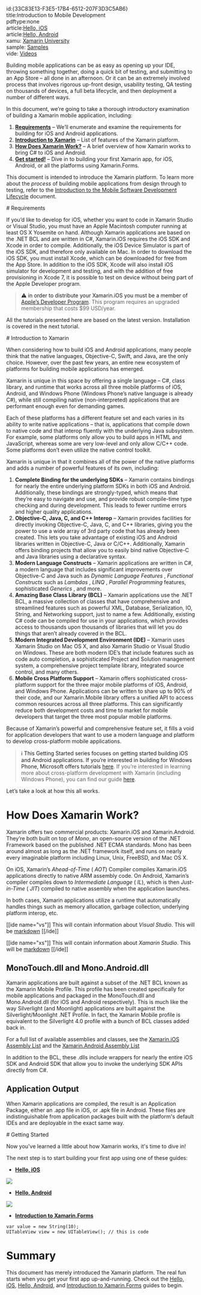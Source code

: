 id:{33C83E13-F3E5-17B4-6512-207F3D3C5AB6}  
title:Introduction to Mobile Development  
pdftype:none  
article:[Hello, iOS](/guides/ios/getting_started/hello,_world)  
article:[Hello, Android](/guides/android/getting_started/hello,_world)  
xamu: [Xamarin University](https://university.xamarin.com/)  
sample: [Samples](/samples-all/)  
vide: [Videos](/videos/)  

<a name="Overview" />

Building mobile applications can be as easy as opening up your IDE, throwing
something together, doing a quick bit of testing, and submitting to an App Store
– all done in an afternoon. Or it can be an extremely involved process that
involves rigorous up-front design, usability testing, QA testing on thousands of
devices, a full beta lifecycle, and then deployment a number of different
ways.

In this document, we’re going to take a thorough introductory examination
of building a Xamarin mobile application, including:

1.   [ **Requirements**](#Requirements) – We’ll enumerate and examine the requirements for building for iOS and Android applications.
1.   [ **Introduction to Xamarin**](#Introduction_to_Xamarin) – List of features of the Xamarin platform.
1.   [ **How Does Xamarin Work?**](#How_Does_Xamarin_Work) – A brief overview of how Xamarin works to bring C# to iOS and Android.
1.   [ **Get started!**](#Sample_App) – Dive in to building your first Xamarin app, for iOS, Android, or all the platforms using Xamarin.Forms.


This document is intended to introduce the Xamarin platform. To learn more about the *process* of building mobile applications from design through to testing, refer to the [Introduction to the Mobile Software Development Lifecycle](/guides/cross-platform/getting_started/introduction_to_mobile_sdlc/) document.

<a name="Requirements" />
# Requirements

If you’d like to develop for iOS, whether you want to code in Xamarin Studio or Visual Studio, you must have an Apple Macintosh
computer running at least OS X Yosemite on hand. Although Xamarin applications are based on
the .NET BCL and are written in C#, Xamarin.iOS requires the iOS SDK and Xcode in
order to compile. Additionally, the iOS Device Simulator is part of the iOS SDK,
and therefore only available on Mac. In order to download the iOS SDK, you must install Xcode, which can be downloaded for free from the App Store. In addition to the iOS SDK, Xcode will also install iOS simulator for development and testing, and with the addition of free provisioning in Xcode 7, it is possible to test on device without being part of the Apple Developer program.

>  ⚠️ in order to distribute your Xamarin.iOS you must be a member of [Apple’s Developer Program](http://developer.apple.com/). This program requires an upgraded membership that costs
$99 USD/year.

All the tutorials presented here are based on the latest version.
Installation is covered in the next tutorial.


<a name="Introduction_to_Xamarin" />
# Introduction to Xamarin

When considering how to build iOS and Android applications, many people think
that the native languages, Objective-C, Swift, and Java, are the only
choice. However, over the past few years, an entire new ecosystem of platforms
for building mobile applications has emerged.

Xamarin is unique in this space by offering a single language – C#, class
library, and runtime that works across all three mobile platforms of iOS,
Android, and Windows Phone (Windows Phone’s native language is already
C#), while still compiling native (non-interpreted) applications that are
performant enough even for demanding games.

Each of these platforms has a different feature set and each varies in its
ability to write native applications – that is, applications that compile down
to native code and that interop fluently with the underlying Java subsystem. For
example, some platforms only allow you to build apps in HTML and JavaScript, whereas some are very low-level and only allow C/C++ code. Some platforms don’t even utilize the native
control toolkit.

Xamarin is unique in that it combines all of the power of the native
platforms and adds a number of powerful features of its own, including:

1.   **Complete Binding for the underlying SDKs** – Xamarin contains bindings for nearly the entire underlying platform SDKs in both iOS and Android. Additionally, these bindings are strongly-typed, which means that they’re easy to navigate and use, and provide robust compile-time type checking and during development. This leads to fewer runtime errors and higher quality applications.
1.   **Objective-C, Java, C, and C++ Interop** – Xamarin provides facilities for directly invoking Objective-C, Java, C, and C++ libraries, giving you the power to use a wide array of 3rd party code that has already been created. This lets you take advantage of existing iOS and Android libraries written in Objective-C, Java or C/C++. Additionally, Xamarin offers binding projects that allow you to easily bind native Objective-C and Java libraries using a declarative syntax.
1.   **Modern Language Constructs** – Xamarin applications are written in C#, a modern language that includes significant improvements over Objective-C and Java such as  *Dynamic Language Features* ,  *Functional Constructs* such as  *Lambdas* ,  *LINQ* ,  *Parallel Programming* features, sophisticated  *Generics* , and more.
1.   **Amazing Base Class Library (BCL)** – Xamarin applications use the .NET BCL, a massive collection of classes that have comprehensive and streamlined features such as powerful XML, Database, Serialization, IO, String, and Networking support, just to name a few. Additionally, existing C# code can be compiled for use in your applications, which provides access to thousands upon thousands of libraries that will let you do things that aren’t already covered in the BCL.
1.   **Modern Integrated Development Environment (IDE)** – Xamarin uses Xamarin Studio on Mac OS X, and also Xamarin Studio or Visual Studio on Windows. These are both modern IDE’s that include features such as code auto completion, a sophisticated Project and Solution management system, a comprehensive project template library, integrated source control, and many others.
1.   **Mobile Cross Platform Support** – Xamarin offers sophisticated cross-platform support for the three major mobile platforms of iOS, Android, and Windows Phone. Applications can be written to share up to 90% of their code, and our Xamarin.Mobile library offers a unified API to access common resources across all three platforms. This can significantly reduce both development costs and time to market for mobile developers that target the three most popular mobile platforms.


Because of Xamarin’s powerful and comprehensive feature set, it fills a
void for application developers that want to use a modern language and platform
to develop cross-platform mobile applications.

>  ℹ️ This Getting Started series focuses on getting started building iOS and
Android applications. If you’re interested in building for Windows Phone,
Microsoft offers tutorials [here](http://dev.windowsphone.com/en-us/develop). If
you’re interested in learning more about cross-platform development with
Xamarin (including Windows Phone), you can find our guide [here](/guides/ios/application_fundamentals/building_cross_platform_applications).

Let’s take a look at how this all works.

 <a name="How_Does_Xamarin_Work" />


# How Does Xamarin Work?

Xamarin offers two commercial products: Xamarin.iOS and Xamarin.Android. They’re both built on
top of *Mono*, an open-source version of the .NET Framework based on the
published .NET ECMA standards. Mono has been around almost as long as the .NET
framework itself, and runs on nearly every imaginable platform including Linux,
Unix, FreeBSD, and Mac OS X.

On iOS, Xamarin’s *Ahead-of-Time* ( *AOT*) Compiler compiles
Xamarin.iOS applications directly to native ARM assembly code. On Android,
Xamarin’s compiler compiles down to *Intermediate Language*
( *IL*), which is then *Just-in-Time* ( *JIT*) compiled to
native assembly when the application launches.

In both cases, Xamarin applications utilize a runtime that automatically
handles things such as memory allocation, garbage collection, underlying
platform interop, etc.

[[ide name="vs"]]
This will contain information about _Visual Studio_. This will be [markdown](https://xamarin.com)
[[/ide]]

[[ide name="xs"]]
This will contain information about _Xamarin Studio_. This will be [markdown](https://xamarin.com)
[[/ide]]

 <a name="MonoTouch.dll_and_Mono.Android.dll" />


## MonoTouch.dll and Mono.Android.dll

Xamarin applications are built against a subset of the .NET BCL known as the
Xamarin Mobile Profile. This profile has been created specifically for mobile
applications and packaged in the MonoTouch.dll and Mono.Android.dll (for iOS and
Android respectively). This is much like the way Silverlight (and Moonlight)
applications are built against the Silverlight/Moonlight .NET Profile. In fact,
the Xamarin Mobile profile is equivalent to the Silverlight 4.0 profile with a
bunch of BCL classes added back in.

For a full list of available assemblies and classes, see the [Xamarin.iOS Assembly List](/guides/ios/advanced_topics/assemblies) and the [Xamarin.Android Assembly List](/guides/android/advanced_topics/assemblies)

In addition to the BCL, these .dlls include wrappers for nearly the entire
iOS SDK and Android SDK that allow you to invoke the underlying SDK APIs
directly from C#.

 <a name="Application_Output" />


## Application Output

When Xamarin applications are compiled, the result is an Application Package,
either an .app file in iOS, or .apk file in Android. These files are
indistinguishable from application packages built with the platform's default
IDEs and are deployable in the exact same way.


<a name="Sample_App" />
# Getting Started

Now you've learned a little about how Xamarin works, it's time to dive in!

The next step is to start building your first app using one of these guides:

* [**Hello, iOS**](/guides/ios/getting_started/hello%2c_world)

![](/Images/ios.png)


* [**Hello, Android**](/guides/android/getting_started/hello%2c_world)

![](/Images/android.png)


* [**Introduction to Xamarin.Forms**](http://developer.xamarin.com/guides/xamarin-forms/introduction-to-xamarin-forms/)


```
var value = new String(10);
UITableView view = new UITableView(); // this is code
```

# Summary

This document has merely introduced the Xamarin platform. The real fun starts when you get your first app up-and-running. Check out the [Hello, iOS](/guides/ios/getting_started/hello%2c_world), [Hello, Android](/guides/android/getting_started/hello%2c_world), and [Introduction to Xamarin.Forms](http://developer.xamarin.com/guides/xamarin-forms/introduction-to-xamarin-forms/) guides to begin.
